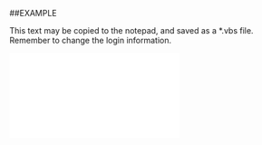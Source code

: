 

##EXAMPLE

This text may be copied to the notepad, and saved as a *.vbs file. Remember to change the login information.

![](../../Examples/vbs/SOActivityLinks.Appointments.vbs.txt)





